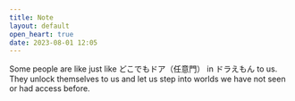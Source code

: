 ```yaml
---
title: Note
layout: default
open_heart: true
date: 2023-08-01 12:05
---
```


Some people are like just like どこでもドア（任意門） in ドラえもん to us. They unlock themselves to us and let us step into worlds we have not seen or had access before. 
